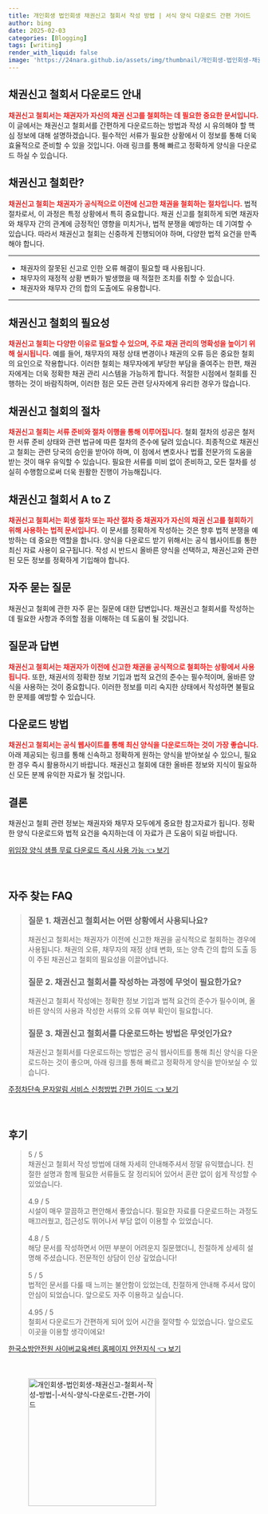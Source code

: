 ```yaml
---
title: 개인회생 법인회생 채권신고 철회서 작성 방법 | 서식 양식 다운로드 간편 가이드
author: bing
date: 2025-02-03
categories: [Blogging]
tags: [writing]
render_with_liquid: false
image: 'https://24nara.github.io/assets/img/thumbnail/개인회생-법인회생-채권신고-철회서-작성-방법-|-서식-양식-다운로드-간편-가이드.webp'
---
```



<h2 id='채권신고철회서_다운로드'>채권신고 철회서 다운로드 안내</h2>

<p><b><span style="color: #ee2323;">채권신고 철회서는 채권자가 자신의 채권 신고를 철회하는 데 필요한 중요한 문서입니다.</span></b> 이 글에서는 채권신고 철회서를 간편하게 다운로드하는 방법과 작성 시 유의해야 할 핵심 정보에 대해 설명하겠습니다. 필수적인 서류가 필요한 상황에서 이 정보를 통해 더욱 효율적으로 준비할 수 있을 것입니다. 아래 링크를 통해 빠르고 정확하게 양식을 다운로드 하실 수 있습니다.</p>

<h2 id='채권신고철회란'>채권신고 철회란?</h2>

<p><b><span style="color: #ee2323;">채권신고 철회는 채권자가 공식적으로 이전에 신고한 채권을 철회하는 절차입니다.</span></b> 법적 절차로서, 이 과정은 특정 상황에서 특히 중요합니다. 채권 신고를 철회하게 되면 채권자와 채무자 간의 관계에 긍정적인 영향을 미치거나, 법적 분쟁을 예방하는 데 기여할 수 있습니다. 따라서 채권신고 철회는 신중하게 진행되어야 하며, 다양한 법적 요건을 만족해야 합니다.</p>

<hr />

<ul>
    <li>채권자의 잘못된 신고로 인한 오류 해결이 필요할 때 사용됩니다.</li>
    <li>채무자의 재정적 상황 변화가 발생했을 때 적절한 조치를 취할 수 있습니다.</li>
    <li>채권자와 채무자 간의 합의 도출에도 유용합니다.</li>
</ul>

<hr />

<h2 id='채권신고철회의_필요성'>채권신고 철회의 필요성</h2>

<p><b><span style="color: #ee2323;">채권신고 철회는 다양한 이유로 필요할 수 있으며, 주로 채권 관리의 명확성을 높이기 위해 실시됩니다.</span></b> 예를 들어, 채무자의 재정 상태 변경이나 채권의 오류 등은 중요한 철회의 요인으로 작용합니다. 이러한 철회는 채무자에게 부당한 부담을 줄여주는 한편, 채권자에게는 더욱 정확한 채권 관리 시스템을 가능하게 합니다. 적절한 시점에서 철회를 진행하는 것이 바람직하며, 이러한 점은 모든 관련 당사자에게 유리한 경우가 많습니다.</p>

<h2 id='채권신고철회의_절차'>채권신고 철회의 절차</h2>

<p><b><span style="color: #ee2323;">채권신고 철회는 서류 준비와 절차 이행을 통해 이루어집니다.</span></b> 철회 절차의 성공은 철저한 서류 준비 상태와 관련 법규에 따른 절차의 준수에 달려 있습니다. 최종적으로 채권신고 철회는 관련 당국의 승인을 받아야 하며, 이 점에서 변호사나 법률 전문가의 도움을 받는 것이 매우 유익할 수 있습니다. 필요한 서류를 미비 없이 준비하고, 모든 절차를 성실히 수행함으로써 더욱 원활한 진행이 가능해집니다.</p>

<h2 id='채권신고철회서_AtoZ'>채권신고 철회서 A to Z</h2>

<p><b><span style="color: #ee2323;">채권신고 철회서는 회생 절차 또는 파산 절차 중 채권자가 자신의 채권 신고를 철회하기 위해 사용하는 법적 문서입니다.</span></b> 이 문서를 정확하게 작성하는 것은 향후 법적 분쟁을 예방하는 데 중요한 역할을 합니다. 양식을 다운로드 받기 위해서는 공식 웹사이트를 통한 최신 자료 사용이 요구됩니다. 작성 시 반드시 올바른 양식을 선택하고, 채권신고와 관련된 모든 정보를 정확하게 기입해야 합니다.</p>

<h2 id='자주묻는질문'>자주 묻는 질문</h2>

<p>채권신고 철회에 관한 자주 묻는 질문에 대한 답변입니다. 채권신고 철회서를 작성하는 데 필요한 사항과 주의할 점을 이해하는 데 도움이 될 것입니다.</p>

<h2 id='질문과답변'>질문과 답변</h2>

<p><b><span style="color: #ee2323;">채권신고 철회서는 채권자가 이전에 신고한 채권을 공식적으로 철회하는 상황에서 사용됩니다.</span></b> 또한, 채권서의 정확한 정보 기입과 법적 요건의 준수는 필수적이며, 올바른 양식을 사용하는 것이 중요합니다. 이러한 정보를 미리 숙지한 상태에서 작성하면 불필요한 문제를 예방할 수 있습니다.</p>

<h2 id='다운로드_방법'>다운로드 방법</h2>

<p><b><span style="color: #ee2323;">채권신고 철회서는 공식 웹사이트를 통해 최신 양식을 다운로드하는 것이 가장 좋습니다.</span></b> 아래 제공되는 링크를 통해 신속하고 정확하게 원하는 양식을 받아보실 수 있으니, 필요한 경우 즉시 활용하시기 바랍니다. 채권신고 철회에 대한 올바른 정보와 지식이 필요하신 모든 분께 유익한 자료가 될 것입니다.</p>

<h2 id='결론'>결론</h2>

<p>채권신고 철회 관련 정보는 채권자와 채무자 모두에게 중요한 참고자료가 됩니다. 정확한 양식 다운로드와 법적 요건을 숙지하는데 이 자료가 큰 도움이 되길 바랍니다.</p>


<p><a class="click-button" title="위임장 양식 샘플 무료 다운로드 즉시 사용 가능" href="https://24nara.github.io/posts/%EC%9C%84%EC%9E%84%EC%9E%A5-%EC%96%91%EC%8B%9D-%EC%83%98%ED%94%8C-%EB%AC%B4%EB%A3%8C-%EB%8B%A4%EC%9A%B4%EB%A1%9C%EB%93%9C-%EC%A6%89%EC%8B%9C-%EC%82%AC%EC%9A%A9-%EA%B0%80%EB%8A%A5/" rel="dofollow">위임장 양식 샘플 무료 다운로드 즉시 사용 가능 👈 보기</a></p><br>
<h2 id='자주_찾는_FAQ'>자주 찾는 FAQ</h2>
<div itemscope="" itemtype="https://schema.org/FAQPage"> 
<blockquote> 
<div itemscope="" itemprop="mainEntity" itemtype="https://schema.org/Question"> 
<h3 itemprop="name">질문 1. 채권신고 철회서는 어떤 상황에서 사용되나요?</h3> 
<div itemscope="" itemprop="acceptedAnswer" itemtype="https://schema.org/Answer"> 
<span itemprop="text"> 
<p>채권신고 철회서는 채권자가 이전에 신고한 채권을 공식적으로 철회하는 경우에 사용됩니다. 채권의 오류, 채무자의 재정 상태 변화, 또는 양측 간의 합의 도출 등이 주된 채권신고 철회의 필요성을 이끌어냅니다.</p> 
</span> 
</div> 
</div> 
<div itemscope="" itemprop="mainEntity" itemtype="https://schema.org/Question"> 
<h3 itemprop="name">질문 2. 채권신고 철회서를 작성하는 과정에 무엇이 필요한가요?</h3> 
<div itemscope="" itemprop="acceptedAnswer" itemtype="https://schema.org/Answer"> 
<span itemprop="text"> 
<p>채권신고 철회서 작성에는 정확한 정보 기입과 법적 요건의 준수가 필수이며, 올바른 양식의 사용과 작성한 서류의 오류 여부 확인이 필요합니다.</p> 
</span> 
</div> 
</div> 
<div itemscope="" itemprop="mainEntity" itemtype="https://schema.org/Question"> 
<h3 itemprop="name">질문 3. 채권신고 철회서를 다운로드하는 방법은 무엇인가요?</h3> 
<div itemscope="" itemprop="acceptedAnswer" itemtype="https://schema.org/Answer"> 
<span itemprop="text"> 
<p>채권신고 철회서를 다운로드하는 방법은 공식 웹사이트를 통해 최신 양식을 다운로드하는 것이 좋으며, 아래 링크를 통해 빠르고 정확하게 양식을 받아보실 수 있습니다.</p> 
</span> 
</div> 
</div> 
</blockquote> 
</div>
<p><a class="click-button" title="주정차단속 문자알림 서비스 신청방법 간편 가이드" href="https://24nara.github.io/posts/%EC%A3%BC%EC%A0%95%EC%B0%A8%EB%8B%A8%EC%86%8D-%EB%AC%B8%EC%9E%90%EC%95%8C%EB%A6%BC-%EC%84%9C%EB%B9%84%EC%8A%A4-%EC%8B%A0%EC%B2%AD%EB%B0%A9%EB%B2%95-%EA%B0%84%ED%8E%B8-%EA%B0%80%EC%9D%B4%EB%93%9C/" rel="dofollow">주정차단속 문자알림 서비스 신청방법 간편 가이드 👈 보기</a></p><br>
<h2 id='후기'>후기</h2>
<div itemscope itemtype="https://schema.org/Product">
  <blockquote>
  <div itemprop="review" itemscope itemtype="https://schema.org/Review">
      <div itemprop="reviewRating" itemscope itemtype="https://schema.org/Rating"> <span itemprop="ratingValue">5</span> / <span itemprop="bestRating">5</span> </div>
      <span itemprop="reviewBody">채권신고 철회서 작성 방법에 대해 자세히 안내해주셔서 정말 유익했습니다. 친절한 설명과 함께 필요한 서류들도 잘 정리되어 있어서 혼란 없이 쉽게 작성할 수 있었습니다.</span>
  </div>
  <br>
  <div itemprop="review" itemscope itemtype="https://schema.org/Review">
      <div itemprop="reviewRating" itemscope itemtype="https://schema.org/Rating"> <span itemprop="ratingValue">4.9</span> / <span itemprop="bestRating">5</span> </div>
      <span itemprop="reviewBody">시설이 매우 깔끔하고 편안해서 좋았습니다. 필요한 자료를 다운로드하는 과정도 매끄러웠고, 접근성도 뛰어나서 부담 없이 이용할 수 있었습니다.</span>
  </div>
  <br>
  <div itemprop="review" itemscope itemtype="https://schema.org/Review">
      <div itemprop="reviewRating" itemscope itemtype="https://schema.org/Rating"> <span itemprop="ratingValue">4.8</span> / <span itemprop="bestRating">5</span> </div>
      <span itemprop="reviewBody">해당 문서를 작성하면서 어떤 부분이 어려운지 질문했더니, 친절하게 상세히 설명해 주셨습니다. 전문적인 상담이 인상 깊었습니다!</span>
  </div>
  <br>
  <div itemprop="review" itemscope itemtype="https://schema.org/Review">
      <div itemprop="reviewRating" itemscope itemtype="https://schema.org/Rating"> <span itemprop="ratingValue">5</span> / <span itemprop="bestRating">5</span> </div>
      <span itemprop="reviewBody">법적인 문서를 다룰 때 느끼는 불안함이 있었는데, 친절하게 안내해 주셔서 많이 안심이 되었습니다. 앞으로도 자주 이용하고 싶습니다.</span>
  </div>
  <br>
  <div itemprop="review" itemscope itemtype="https://schema.org/Review">
      <div itemprop="reviewRating" itemscope itemtype="https://schema.org/Rating"> <span itemprop="ratingValue">4.95</span> / <span itemprop="bestRating">5</span> </div>
      <span itemprop="reviewBody">철회서 다운로드가 간편하게 되어 있어 시간을 절약할 수 있었습니다. 앞으로도 이곳을 이용할 생각이에요!</span>
  </div>
  </blockquote>
</div>
<p><a class="click-button" title="한국소방안전원 사이버교육센터 홈페이지 안전지식" href="https://24nara.github.io/posts/%ED%95%9C%EA%B5%AD%EC%86%8C%EB%B0%A9%EC%95%88%EC%A0%84%EC%9B%90-%EC%82%AC%EC%9D%B4%EB%B2%84%EA%B5%90%EC%9C%A1%EC%84%BC%ED%84%B0-%ED%99%88%ED%8E%98%EC%9D%B4%EC%A7%80-%EC%95%88%EC%A0%84%EC%A7%80%EC%8B%9D/" rel="dofollow">한국소방안전원 사이버교육센터 홈페이지 안전지식 👈 보기</a></p><br>
<figure class="image"><img src="https://24nara.github.io/assets/img/thumbnail/개인회생-법인회생-채권신고-철회서-작성-방법-|-서식-양식-다운로드-간편-가이드.webp" alt="개인회생-법인회생-채권신고-철회서-작성-방법-|-서식-양식-다운로드-간편-가이드" width="256" height="256"></figure>